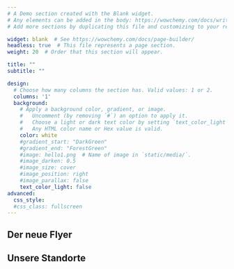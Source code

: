```yaml
---
# A Demo section created with the Blank widget.
# Any elements can be added in the body: https://wowchemy.com/docs/writing-markdown-latex/
# Add more sections by duplicating this file and customizing to your requirements.

widget: blank  # See https://wowchemy.com/docs/page-builder/
headless: true  # This file represents a page section.
weight: 20  # Order that this section will appear.

title: ""
subtitle: ""

design:
  # Choose how many columns the section has. Valid values: 1 or 2.
  columns: '1'
  background:
    # Apply a background color, gradient, or image.
    #   Uncomment (by removing `#`) an option to apply it.
    #   Choose a light or dark text color by setting `text_color_light`.
    #   Any HTML color name or Hex value is valid.
    color: white
    #gradient_start: "DarkGreen"
    #gradient_end: "ForestGreen"
    #image: hello1.png  # Name of image in `static/media/`.
    #image_darken: 0.5
    #image_size: cover
    #image_position: right
    #image_parallax: false
    text_color_light: false
advanced:
  css_style:
  #css_class: fullscreen
---
```


## Der neue Flyer



## Unsere Standorte
